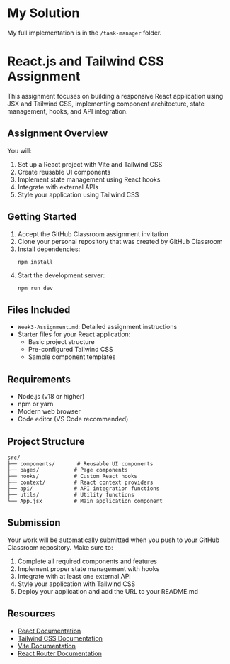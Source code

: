 # My Solution

My full implementation is in the `/task-manager` folder.


# React.js and Tailwind CSS Assignment

This assignment focuses on building a responsive React application using JSX and Tailwind CSS, implementing component architecture, state management, hooks, and API integration.

## Assignment Overview

You will:
1. Set up a React project with Vite and Tailwind CSS
2. Create reusable UI components
3. Implement state management using React hooks
4. Integrate with external APIs
5. Style your application using Tailwind CSS

## Getting Started

1. Accept the GitHub Classroom assignment invitation
2. Clone your personal repository that was created by GitHub Classroom
3. Install dependencies:
   ```
   npm install
   ```
4. Start the development server:
   ```
   npm run dev
   ```

## Files Included

- `Week3-Assignment.md`: Detailed assignment instructions
- Starter files for your React application:
  - Basic project structure
  - Pre-configured Tailwind CSS
  - Sample component templates

## Requirements

- Node.js (v18 or higher)
- npm or yarn
- Modern web browser
- Code editor (VS Code recommended)

## Project Structure

```
src/
├── components/       # Reusable UI components
├── pages/           # Page components
├── hooks/           # Custom React hooks
├── context/         # React context providers
├── api/             # API integration functions
├── utils/           # Utility functions
└── App.jsx          # Main application component
```

## Submission

Your work will be automatically submitted when you push to your GitHub Classroom repository. Make sure to:

1. Complete all required components and features
2. Implement proper state management with hooks
3. Integrate with at least one external API
4. Style your application with Tailwind CSS
5. Deploy your application and add the URL to your README.md

## Resources

- [React Documentation](https://react.dev/)
- [Tailwind CSS Documentation](https://tailwindcss.com/docs)
- [Vite Documentation](https://vitejs.dev/guide/)
- [React Router Documentation](https://reactrouter.com/) 
